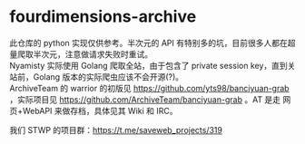 # fourdimensions-archive

此仓库的 python 实现仅供参考。半次元的 API 有特别多的坑，目前很多人都在超量爬取半次元，注意做请求失败时重试。  
Nyamisty 实际使用 Golang 爬取全站，由于包含了 private session key，直到关站前，Golang 版本的实际爬虫应该不会开源(?)。  
ArchiveTeam 的 warrior 的初版见 <https://github.com/yts98/banciyuan-grab> ，实际项目见 <https://github.com/ArchiveTeam/banciyuan-grab> 。AT 是走 网页+WebAPI 来做存档，具体见其 Wiki 和 IRC。

我们 STWP 的项目群：<https://t.me/saveweb_projects/319>
